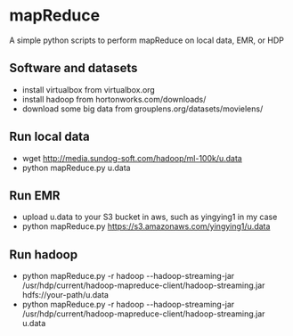# mapReduce

A simple python scripts to perform mapReduce on local data, EMR, or HDP

## Software and datasets

- install virtualbox from virtualbox.org
- install hadoop from hortonworks.com/downloads/
- download some big data from grouplens.org/datasets/movielens/

## Run local data

- wget http://media.sundog-soft.com/hadoop/ml-100k/u.data
- python mapReduce.py u.data


## Run EMR

- upload u.data to your S3 bucket in aws, such as yingying1 in my case
- python mapReduce.py https://s3.amazonaws.com/yingying1/u.data


## Run hadoop

- python mapReduce.py -r hadoop --hadoop-streaming-jar /usr/hdp/current/hadoop-mapreduce-client/hadoop-streaming.jar hdfs://your-path/u.data
- python mapReduce.py -r hadoop --hadoop-streaming-jar /usr/hdp/current/hadoop-mapreduce-client/hadoop-streaming.jar u.data
